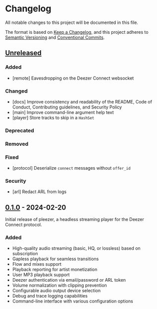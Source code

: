 # Changelog
All notable changes to this project will be documented in this file.

The format is based on [Keep a Changelog](https://keepachangelog.com/en/1.1.0/),
and this project adheres to [Semantic Versioning](https://semver.org/spec/v2.0.0.html)
and [Conventional Commits](https://www.conventionalcommits.org/en/v1.0.0/).

## [Unreleased]

### Added
- [remote] Eavesdropping on the Deezer Connect websocket

### Changed
- [docs] Improve consistency and readability of the README, Code of Conduct, Contributing guidelines, and Security Policy
- [main] Improve command-line argument help text
- [player] Store tracks to skip in a `HashSet`

### Deprecated

### Removed

### Fixed
- [protocol] Deserialize `connect` messages without `offer_id`

### Security
- [arl] Redact ARL from logs

[Unreleased]: https://github.com/roderickvd/pleezer/compare/v0.1.0...HEAD

## [0.1.0] - 2024-02-20

Initial release of pleezer, a headless streaming player for the Deezer Connect protocol.

### Added
- High-quality audio streaming (basic, HQ, or lossless) based on subscription
- Gapless playback for seamless transitions
- Flow and mixes support
- Playback reporting for artist monetization
- User MP3 playback support
- Deezer authentication via email/password or ARL token
- Volume normalization with clipping prevention
- Configurable audio output device selection
- Debug and trace logging capabilities
- Command-line interface with various configuration options

[Unreleased]: https://github.com/roderickvd/pleezer/compare/v0.1.0...HEAD
[0.1.0]: https://github.com/roderickvd/pleezer/releases/tag/v0.1.0
